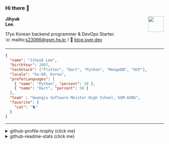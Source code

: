 ### Hi there 👋
<img src="https://github.githubassets.com/images/mona-loading-default.gif" width="50px" align="right">
</a>

**Jihyuk\
Lee.**

17yo Korean backend programmer & DevOps Starter.\
✉️ mailto:s23066@gsm.hs.kr
/ 
🔗 [blog.sver.dev](https://blog.sver.dev)

---

```json
{
  "name": "Jihyuk Lee",
  "birthYear": 2007,
  "techStack": ["Flutter", "Dart", "Python", "MongoDB", "OCP"],
  "locale": "ko-KR, Korea",
  "preferLanguages": [
    { "name": "Python", "percent": 50 },
    { "name": "Dart", "percent": 50 }
  ],
  "team" : "Gwangju Software Meister High School, GSM-AING",
  "favorite": {
    "cat": "🐈"
  }
}
```
---
<details>
  <summary>github-profile-trophy (click me)</summary>
  
![](https://github-profile-trophy.vercel.app/?username=withJihyuk&row=1&column=8&theme=nord)
  
</details>
<details>
  <summary>github-readme-stats (click me)</summary>
  
<!--START_SECTION:waka-->
![Code Time](http://img.shields.io/badge/Code%20Time-465%20hrs%2043%20mins-blue)

![Lines of code](https://img.shields.io/badge/%EC%A0%80%EB%8A%94%20%EC%97%AC%ED%83%9C%EA%B9%8C%EC%A7%80%20-389.7%20thousand%20%EC%A4%84%EC%9D%98%20%EC%BD%94%EB%93%9C%EB%A5%BC%20%EC%9E%91%EC%84%B1%ED%96%88%EC%96%B4%EC%9A%94.-blue)

**저는 저녁형 인간이에요. 🦉** 

```text
🌞 아침                     112 commits         ███░░░░░░░░░░░░░░░░░░░░░░   10.83 % 
🌆 낮　                     325 commits         ████████░░░░░░░░░░░░░░░░░   31.43 % 
🌃 저녁                     434 commits         ██████████░░░░░░░░░░░░░░░   41.97 % 
🌙 밤　                     163 commits         ████░░░░░░░░░░░░░░░░░░░░░   15.76 % 
```


📊 **저는 이번주를 이렇게 시간을 보냈어요.** 

```text
🕑︎ Timezone: Asia/Seoul

💬 프로그래밍 언어들: 
Dart                     29 hrs 19 mins      ██████████████████░░░░░░░   72.52 % 
Svelte                   3 hrs 42 mins       ██░░░░░░░░░░░░░░░░░░░░░░░   09.16 % 
TypeScript               2 hrs 9 mins        █░░░░░░░░░░░░░░░░░░░░░░░░   05.32 % 
Markdown                 2 hrs 3 mins        █░░░░░░░░░░░░░░░░░░░░░░░░   05.09 % 
JavaScript               58 mins             █░░░░░░░░░░░░░░░░░░░░░░░░   02.40 % 

🔥 에디터들: 
VS Code                  40 hrs 25 mins      █████████████████████████   100.00 % 

💻 운영 체제들: 
Mac                      40 hrs 25 mins      █████████████████████████   100.00 % 
```


 Last Updated on 24/08/2024 18:42:07 UTC
<!--END_SECTION:waka-->

</details>

</div>

